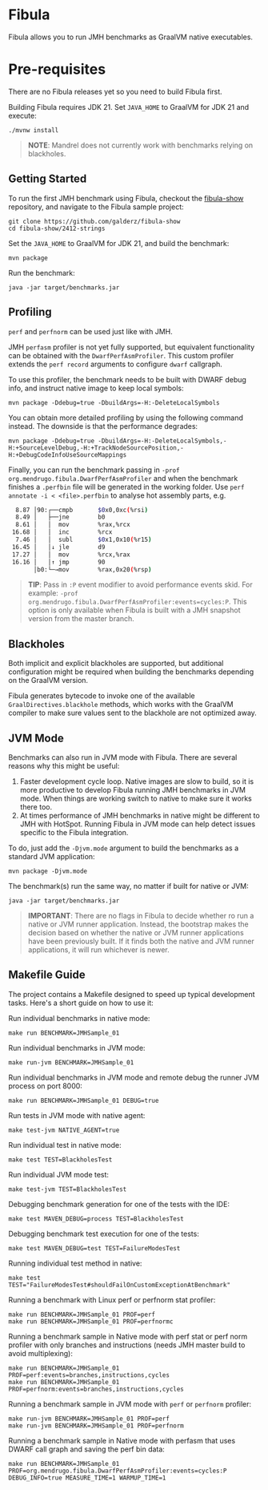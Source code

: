 # Fibula

Fibula allows you to run JMH benchmarks as GraalVM native executables.

# Pre-requisites

There are no Fibula releases yet so you need to build Fibula first.

Building Fibula requires JDK 21.
Set `JAVA_HOME` to GraalVM for JDK 21 and execute:

```
./mvnw install
```

> **NOTE**: Mandrel does not currently work with benchmarks relying on blackholes.

## Getting Started

To run the first JMH benchmark using Fibula,
checkout the
[fibula-show](https://github.com/galderz/fibula-show) repository,
and navigate to the Fibula sample project:

```shell
git clone https://github.com/galderz/fibula-show
cd fibula-show/2412-strings
```

Set the `JAVA_HOME` to GraalVM for JDK 21,
and build the benchmark:

```shell
mvn package
```

Run the benchmark:
```shell
java -jar target/benchmarks.jar
```

## Profiling

`perf` and `perfnorm` can be used just like with JMH.

JMH `perfasm` profiler is not yet fully supported,
but equivalent functionality can be obtained with the `DwarfPerfAsmProfiler`.
This custom profiler extends the `perf record` arguments to configure `dwarf` callgraph. 

To use this profiler,
the benchmark needs to be built with DWARF debug info,
and instruct native image to keep local symbols:

```shell
mvn package -Ddebug=true -DbuildArgs=-H:-DeleteLocalSymbols
```

You can obtain more detailed profiling by using the following command instead.
The downside is that the performance degrades:

```shell
mvn package -Ddebug=true -DbuildArgs=-H:-DeleteLocalSymbols,-H:+SourceLevelDebug,-H:+TrackNodeSourcePosition,-H:+DebugCodeInfoUseSourceMappings
```

Finally, you can run the benchmark passing in `-prof org.mendrugo.fibula.DwarfPerfAsmProfiler`
and when the benchmark finishes a `.perfbin` file will be generated in the working folder.
Use `perf annotate -i < <file>.perfbin` to analyse hot assembly parts, e.g.

```bash
  8.87 │90:┌──cmpb       $0x0,0xc(%rsi)
  8.49 │   ├──jne        b0
  8.61 │   │  mov        %rax,%rcx
 16.68 │   │  inc        %rcx
  7.46 │   │  subl       $0x1,0x10(%r15)
 16.45 │   │↓ jle        d9
 17.27 │   │  mov        %rcx,%rax
 16.16 │   │↑ jmp        90
       │b0:└─→mov        %rax,0x20(%rsp)
```

> **TIP**: Pass in `:P` event modifier to avoid performance events skid.
> For example: `-prof org.mendrugo.fibula.DwarfPerfAsmProfiler:events=cycles:P`.
> This option is only available when Fibula is built with a JMH snapshot version from the master branch.

## Blackholes

Both implicit and explicit blackholes are supported,
but additional configuration might be required when building the benchmarks depending on the GraalVM version.

Fibula generates bytecode to invoke one of the available `GraalDirectives.blackhole` methods,
which works with the GraalVM compiler to make sure values sent to the blackhole are not optimized away.

## JVM Mode

Benchmarks can also run in JVM mode with Fibula.
There are several reasons why this might be useful:

1. Faster development cycle loop.
Native images are slow to build,
so it is more productive to develop Fibula running JMH benchmarks in JVM mode.
When things are working switch to native to make sure it works there too.
2. At times performance of JMH benchmarks in native might be different to JMH with HotSpot.
Running Fibula in JVM mode can help detect issues specific to the Fibula integration.

To do, just add the `-Djvm.mode` argument to build the benchmarks as a standard JVM application:

```shell
mvn package -Djvm.mode
```

The benchmark(s) run the same way,
no matter if built for native or JVM:

```shell
java -jar target/benchmarks.jar
```

> **IMPORTANT**:
> There are no flags in Fibula to decide whether ro run a native or JVM runner application.
> Instead, the bootstrap makes the decision based on whether the native or JVM runner applications have been previously built.
> If it finds both the native and JVM runner applications,
> it will run whichever is newer.

## Makefile Guide

The project contains a Makefile designed to speed up typical development tasks.
Here's a short guide on how to use it:

Run individual benchmarks in native mode:
```shell script
make run BENCHMARK=JMHSample_01
```
Run individual benchmarks in JVM mode:
```shell script
make run-jvm BENCHMARK=JMHSample_01
```
Run individual benchmarks in JVM mode and remote debug the runner JVM process on port 8000:
```shell script
make run BENCHMARK=JMHSample_01 DEBUG=true
```
Run tests in JVM mode with native agent:
```shell script
make test-jvm NATIVE_AGENT=true
```
Run individual test in native mode:
```shell
make test TEST=BlackholesTest
```
Run individual JVM mode test:
```shell
make test-jvm TEST=BlackholesTest
```
Debugging benchmark generation for one of the tests with the IDE:
```shell script
make test MAVEN_DEBUG=process TEST=BlackholesTest
```
Debugging benchmark test execution for one of the tests:
```shell script
make test MAVEN_DEBUG=test TEST=FailureModesTest
```
Running individual test method in native:
```shell script
make test TEST="FailureModesTest#shouldFailOnCustomExceptionAtBenchmark"
```
Running a benchmark with Linux perf or perfnorm stat profiler:
```shell script
make run BENCHMARK=JMHSample_01 PROF=perf
make run BENCHMARK=JMHSample_01 PROF=perfnormc
```
Running a benchmark sample in Native mode with perf stat or perf norm profiler with only branches and instructions
(needs JMH master build to avoid multiplexing):
```shell script
make run BENCHMARK=JMHSample_01 PROF=perf:events=branches,instructions,cycles
make run BENCHMARK=JMHSample_01 PROF=perfnorm:events=branches,instructions,cycles
```
Running a benchmark sample in JVM mode with `perf` or `perfnorm` profiler:
```shell script
make run-jvm BENCHMARK=JMHSample_01 PROF=perf
make run-jvm BENCHMARK=JMHSample_01 PROF=perfnorm
```
Running a benchmark sample in Native mode with perfasm that uses DWARF call graph and saving the perf bin data:
```shell script
make run BENCHMARK=JMHSample_01 PROF=org.mendrugo.fibula.DwarfPerfAsmProfiler:events=cycles:P DEBUG_INFO=true MEASURE_TIME=1 WARMUP_TIME=1
```
